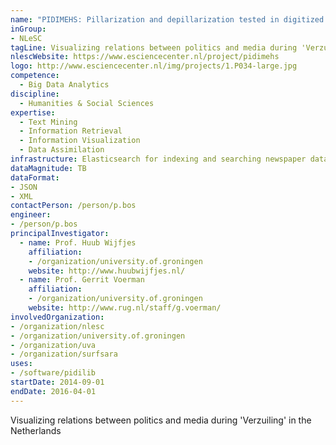 ```yaml
---
name: "PIDIMEHS: Pillarization and depillarization tested in digitized media historical sources"
inGroup:
- NLeSC
tagLine: Visualizing relations between politics and media during 'Verzuiling' in the Netherlands
nlescWebsite: https://www.esciencecenter.nl/project/pidimehs
logo: http://www.esciencecenter.nl/img/projects/1.P034-large.jpg
competence:
  - Big Data Analytics
discipline:
  - Humanities & Social Sciences
expertise:
  - Text Mining
  - Information Retrieval
  - Information Visualization
  - Data Assimilation
infrastructure: Elasticsearch for indexing and searching newspaper data, iPython notebook for interactive analysis
dataMagnitude: TB
dataFormat:
- JSON
- XML
contactPerson: /person/p.bos
engineer:
- /person/p.bos
principalInvestigator:
  - name: Prof. Huub Wijfjes
    affiliation:
    - /organization/university.of.groningen
    website: http://www.huubwijfjes.nl/
  - name: Prof. Gerrit Voerman
    affiliation:
    - /organization/university.of.groningen
    website: http://www.rug.nl/staff/g.voerman/
involvedOrganization:
- /organization/nlesc
- /organization/university.of.groningen
- /organization/uva
- /organization/surfsara
uses:
- /software/pidilib
startDate: 2014-09-01
endDate: 2016-04-01
---
```


Visualizing relations between politics and media during 'Verzuiling' in the Netherlands
